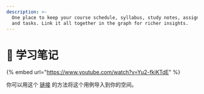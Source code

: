 ```yaml
---
description: >-
  One place to keep your course schedule, syllabus, study notes, assignments,
  and tasks. Link it all together in the graph for richer insights.
---
```


# 🍎 学习笔记

{% embed url="https://www.youtube.com/watch?v=Yu2-fkiKTdE" %}

你可以用这个 [链接](https://gallery.any.coop/?experience=study\_hub) 的方法将这个用例导入到你的空间。
